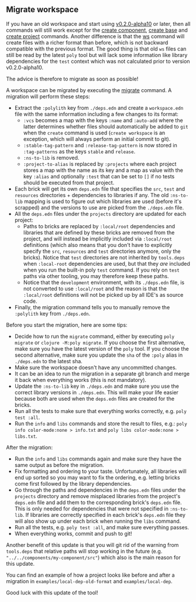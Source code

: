 
## Migrate workspace

If you have an old workspace and start using [v0.2.0-alpha10](https://github.com/polyfy/polylith/releases/tag/v0.2.0-alpha10)
or later, then all commands will still work except for the
[create component](commands.md#create-component),
[create base](commands.md#create-base) and
[create project](commands.md#create-project) commands.
Another difference is that the [ws](commands.md#ws) command will create files with a richer format
than before, which is not backward compatible with the previous format.
The good thing is that old `ws` files can still be read by the latest `poly` tool but will lack some
information like library dependencies for the `test` context which was not calculated prior to
version v0.2.0-alpha10.

The advice is therefore to migrate as soon as possible! 

A workspace can be migrated by executing the [migrate](commands.md#migrate) command. 
A migration will perform these steps:
- Extract the `:polylith` key from `./deps.edn` and create a `workspace.edn` file with the same
  information including a few changes to its format:
    - `:vcs` becomes a map with the keys `:name` and `:auto-add` where the latter determines
      whether files should automatically be added to `git` when the `create` command is used
      (`create workspace` is an exception, which will always perform an initial commit to git).
  - `:stable-tag-pattern` and `:release-tag-pattern` is now stored in `:tag-patterns` as the
    keys `stable` and `release`.
  - `:ns-to-lib` is removed.
  - `:project-to-alias` is replaced by `:projects` where each project stores a map
    with the name as its key and a map as value with the key `:alias` and optionally `:test`
    that can be set to `[]` if no tests should be executed from that project.
- Each brick will get its own `deps.edn` file that specifies the `src`, `test` and `resources`
  directories + dependencies to libraries if any. The old `:ns-to-lib` mapping is used to figure
  out which libraries are used (before it's scrapped) and the versions to use are picked from the `./deps.edn` file.
- All the `deps.edn` files under the `projects` directory are updated for each project:
  - Paths to bricks are replaced by `:local/root` dependencies and libraries that are defined
    by these bricks are removed from the project, and will instead be implicitly included via
    `:local/root` definitions (which also means that you don't have to explicitly specify the `src`, `resources` 
    and `test` directories anymore, only the bricks). Notice that `test` directories are not inherited by `tools.deps`
    when `:local-root` dependencies are used, but that they _are_ included when you run the built-in poly `test`
    command. If you rely on `test` paths via other tooling, you may therefore keep these paths.
  - Notice that the `development` environment, with its `./deps.edn` file, is not converted to use `:local/root`
    and the reason is that the `:local/root` definitions will not be picked up by all IDE's as source code.
- Finally, the migration command tells you to manually remove the `:polylith` key from `./deps.edn`.

Before you start the migration, here are some tips:
- Decide how to run the `migrate` command, either by executing `poly migrate` or `clojure -M:poly migrate`.
  If you choose the first alternative, make sure you have the latest version of the `poly` tool. 
  If you choose the second alternative, make sure you update the `sha` of the `:poly` alias in `./deps.edn` to the latest
  sha.
- Make sure the workspace doesn't have any uncommitted changes.
- It can be an idea to run the migration in a separate git branch and merge it back when everything works
  (this is not mandatory).
- Update the `:ns-to-lib` key in `./deps.edn` and make sure you use the correct library 
  versions in `./deps.edn`. This will make your life easier because both are used 
  when the `deps.edn` files are created for the bricks.
- Run all the tests to make sure that everything works correctly, e.g. `poly test :all`.
- Run the `info` and `libs` commands and store the result to files, e.g.: `poly info color-mode:none > info.txt` 
  and `poly libs color-mode:none > libs.txt`.
  
After the migration:
- Run the `info` and `libs` commands again and make sure they have the same output as before the migration.
- Fix formatting and ordering to your taste. Unfortunately, all libraries will end up sorted
  so you may want to fix the ordering, e.g. letting bricks come first followed by the library dependencies.
- Go through the paths and dependencies in the `deps.edn` files under the `projects` directory
  and remove misplaced libraries from the project's `deps.edn` file and add them to the corresponding brick's `deps.edn` file.
  This is only needed for dependencies that were not specified in `:ns-to-lib`. If libraries are correctly
  specified in each brick's `deps.edn` file they will also show up under each brick when running the `libs` command.
- Run all the tests, e.g. `poly test :all`, and make sure everything passes.
- When everything works, commit and push to git!

Another benefit of this update is that you will git rid of the warning from `tools.deps` that relative paths will stop working in the future 
(e.g. `"../../components/my-component/src"`) which also is the main reason for this update.

You can find an example of how a project looks like before and after a migration in
`examples/local-dep-old-format` and `examples/local-dep`.

Good luck with this update of the tool!
